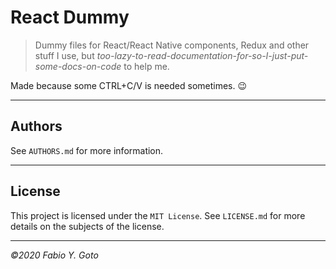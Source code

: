 # React Dummy

> Dummy files for React/React Native components, Redux and other stuff I use, but _too-lazy-to-read-documentation-for-so-I-just-put-some-docs-on-code_ to help me.

Made because some CTRL+C/V is needed sometimes. :wink:

----------------------------------------------------------------------

## Authors

See `AUTHORS.md` for more information.

----------------------------------------------------------------------

## License

This project is licensed under the `MIT License`. See `LICENSE.md` for more details on the subjects of the license.

----------------------------------------------------------------------

_©2020 Fabio Y. Goto_
